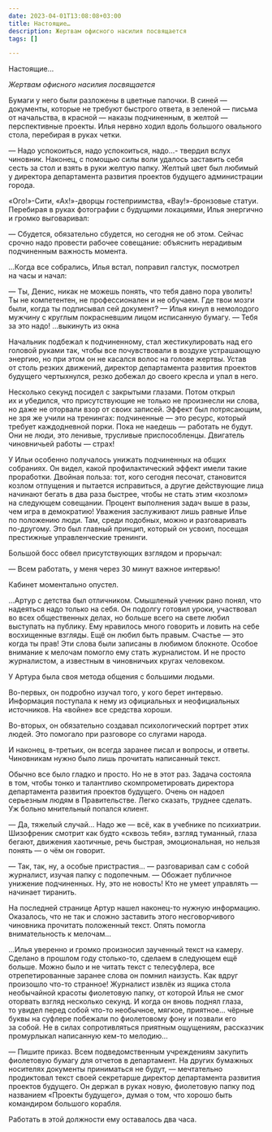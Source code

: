 ```yaml
---
date: 2023-04-01T13:08:08+03:00
title: Настоящие…
description: Жертвам офисного насилия посвящается
tags: []

---
```

<p>Настоящие...<br />

_Жертвам офисного насилия посвящается_<br />

Бумаги у него были разложены в цветные папочки. В синей — документы, которые не требуют быстрого ответа, в зеленой — письма от начальства, в красной — наказы подчиненным, в желтой — перспективные проекты. Илья нервно ходил вдоль большого овального стола, перебирая в руках четки.<br />

— Надо успокоиться, надо успокоиться, надо…- твердил вслух чиновник. Наконец, с помощью силы воли удалось заставить себя сесть за стол и взять в руки желтую папку. Желтый цвет был любимый у директора департамента развития проектов будущего администрации города.<br />

«Ого!»-Сити, «Ах!»-дворцы гостеприимства, «Вау!»-бронзовые статуи. Перебирая в руках фотографии с будущими локациями, Илья энергично и громко выговаривал:<br />

— Сбудется, обязательно сбудется, но сегодня не об этом. Сейчас срочно надо провести рабочее совещание: объяснить нерадивым подчиненным важность момента.<br />

…Когда все собрались, Илья встал, поправил галстук, посмотрел на часы и начал:<br/>

— Ты, Денис, никак не можешь понять, что тебя давно пора уволить! Ты не компетентен, не профессионален и не обучаем. Где твои мозги были, когда ты подписывал сей документ? — Илья кинул в немолодого мужчину с круглым покрасневшим лицом исписанную бумагу. — Тебя за это надо! …выкинуть из окна <br/>

Начальник подбежал к подчиненному, стал жестикулировать над его головой руками так, чтобы все почувствовали в воздухе устрашающую энергию, но при этом он не касался волос на голове жертвы. Устав от столь резких движений, директор департамента развития проектов будущего чертыхнулся, резко добежал до своего кресла и упал в него.<br />

Несколько секунд посидел с закрытыми глазами. Потом открыл их и убедился, что присутствующие не только не произнесли ни слова, но даже не оторвали взор от своих записей. Эффект был потрясающим, не зря же учили на тренингах: подчиненные — это ресурс, который требует каждодневной порки. Пока не наедешь — работать не будут. Они не люди, это ленивые, трусливые приспособленцы. Двигатель чиновничьей работы — страх!<br />

У Ильи особенно получалось унижать подчиненных на общих собраниях. Он видел, какой профилактический эффект имели такие проработки. Двойная польза: тот, кого сегодня песочат, становится козлом отпущения и пытается исправиться, а другие действующие лица начинают бегать в два раза быстрее, чтобы не стать этим «козлом» на следующем совещании. Процент выполнения задач выше в разы, чем игра в демократию! Уважения заслуживают лишь равные Илье по положению люди. Там, среди подобных, можно и разговаривать <nobr>по-другому</nobr>. Это был главный принцип, который он усвоил, посещая престижные управленческие тренинги.<br />

Большой босс обвел присутствующих взглядом и прорычал:<br />

— Всем работать, у меня через 30 минут важное интервью!<br />

Кабинет моментально опустел.<br />

…Артур с детства был отличником. Смышленый ученик рано понял, что надеяться надо только на себя. Он подолгу готовил уроки, участвовал во всех общественных делах, но больше всего на свете любил выступать на публику. Ему нравилось много говорить и ловить на себе восхищенные взгляды. Ещё он любил быть правым. Счастье — это когда ты прав! Эти слова были записаны в любимом блокноте. Особое внимание к мелочам помогло ему стать журналистом. И не просто журналистом, а известным в чиновничьих кругах человеком.<br />

У Артура была своя метода общения с большими людьми.<br />

<nobr>Во-первых</nobr>, он подробно изучал того, у кого берет интервью. Информация поступала к нему из официальных и неофициальных источников. На «войне» все средства хороши.<br />

<nobr>Во-вторых</nobr>, он обязательно создавал психологический портрет этих людей. Это помогало при разговоре со слугами народа.<br />

И наконец, <nobr>в-третьих</nobr>, он всегда заранее писал и вопросы, и ответы. Чиновникам нужно было лишь прочитать написанный текст.<br />

Обычно все было гладко и просто. Но не в этот раз. Задача состояла в том, чтобы тонко и талантливо скомпрометировать директора департамента развития проектов будущего. Очень он надоел серьезным людям в Правительстве. Легко сказать, труднее сделать. Уж больно мнительный попался клиент.<br />

— Да, тяжелый случай… Надо же — всё, как в учебнике по психиатрии. Шизофреник смотрит как будто «сквозь тебя», взгляд туманный, глаза бегают, движения хаотичные, речь быстрая, эмоциональная, но нельзя понять — о чём он говорит.<br />

— Так, так, ну, а особые пристрастия… — разговаривал сам с собой журналист, изучая папку с подопечным. — Обожает публичное унижение подчиненных. Ну, это не новость! Кто не умеет управлять — начинает тиранить.<br />

На последней странице Артур нашел <nobr>наконец-то</nobr> нужную информацию. Оказалось, что не так и сложно заставить этого несговорчивого чиновника прочитать положенный текст. Опять помогла внимательность к мелочам…<br />

…Илья уверенно и громко произносил заученный текст на камеру. Сделано в прошлом году <nobr>столько-то</nobr>, сделаем в следующем ещё больше. Можно было и не читать текст с телесуфлера, все отрепетированные заранее слова он помнил наизусть. Как вдруг произошло <nobr>что-то</nobr> странное! Журналист извлёк из ящика стола необычайной красоты фиолетовую папку, от которой Илья не смог оторвать взгляд несколько секунд. И когда он вновь поднял глаза, то увидел перед собой <nobr>что-то</nobr> необычное, мягкое, приятное… чёрные буквы на суфлере побежали по фиолетовому фону и позвали его за собой. Не в силах сопротивляться приятным ощущениям, рассказчик промурлыкал написанную <nobr>кем-то</nobr> мелодию…<br />

— Пишите приказ. Всем подведомственным учреждениям закупить фиолетовую бумагу для отчетов в департамент. На других бумажных носителях документы приниматься не будут, — мечтательно продиктовал текст своей секретарше директор департамента развития проектов будущего. Он держал в руках новую, фиолетовую папку под названием «Проекты будущего», думая о том, что хорошо быть командиром большого корабля.<br />

Работать в этой должности ему оставалось два часа.</p>